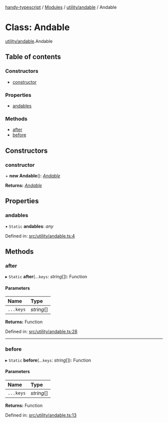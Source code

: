 [handy-typescript](../README.md) / [Modules](../modules.md) / [utility/andable](../modules/utility_andable.md) / Andable

# Class: Andable

[utility/andable](../modules/utility_andable.md).Andable

## Table of contents

### Constructors

- [constructor](utility_andable.andable.md#constructor)

### Properties

- [andables](utility_andable.andable.md#andables)

### Methods

- [after](utility_andable.andable.md#after)
- [before](utility_andable.andable.md#before)

## Constructors

### constructor

\+ **new Andable**(): [*Andable*](utility_andable.andable.md)

**Returns:** [*Andable*](utility_andable.andable.md)

## Properties

### andables

▪ `Static` **andables**: *any*

Defined in: [src/utility/andable.ts:4](https://github.com/robbiemu/handy-typescript/blob/1ebcc03/src/utility/andable.ts#L4)

## Methods

### after

▸ `Static` **after**(...`keys`: *string*[]): Function

#### Parameters

| Name | Type |
| :------ | :------ |
| `...keys` | *string*[] |

**Returns:** Function

Defined in: [src/utility/andable.ts:28](https://github.com/robbiemu/handy-typescript/blob/1ebcc03/src/utility/andable.ts#L28)

___

### before

▸ `Static` **before**(...`keys`: *string*[]): Function

#### Parameters

| Name | Type |
| :------ | :------ |
| `...keys` | *string*[] |

**Returns:** Function

Defined in: [src/utility/andable.ts:13](https://github.com/robbiemu/handy-typescript/blob/1ebcc03/src/utility/andable.ts#L13)
